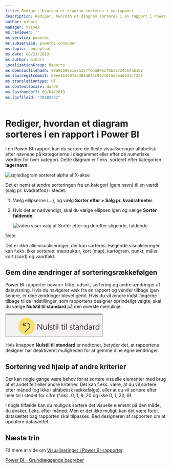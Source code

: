 ```yaml
---
title: Rediger, hvordan et diagram sorteres i en rapport
description: Rediger, hvordan et diagram sorteres i en rapport i Power BI
author: mihart
manager: kvivek
ms.reviewer: ''
ms.service: powerbi
ms.subservice: powerbi-consumer
ms.topic: conceptual
ms.date: 08/21/2019
ms.author: mihart
LocalizationGroup: Reports
ms.openlocfilehash: 98a91b0651e7a357f0ba0462f6ba8734c64ab162
ms.sourcegitcommit: 09ee1b4697aad84d8f4c9421015d7e4dbd3cf25f
ms.translationtype: HT
ms.contentlocale: da-DK
ms.lasthandoff: 09/04/2019
ms.locfileid: "70302732"
---
```

# <a name="change-how-a-chart-is-sorted-in-a-power-bi-report"></a>Rediger, hvordan et diagram sorteres i en rapport i Power BI
I en Power BI-rapport kan du sortere de fleste visualiseringer alfabetisk efter navnene på kategorierne i diagrammet eller efter de numeriske værdier for hver kategori. Dette diagram er f.eks. sorteret efter kategorien **lagernavn**.

![søjlediagram sorteret alpha af X-akse](media/end-user-change-sort/pbi_chartsortcategory.png)

Det er nemt at ændre sorteringen fra en kategori (gem navn) til en værdi (salg pr. kvadratfod) i stedet.

1. Vælg ellipserne (...), og vælg **Sortér efter > Salg pr. kvadratmeter**.
2. Hvis det er nødvendigt, skal du vælge ellipsen igen og vælge **Sortér faldende**.

   ![video viser valg af Sortér efter og derefter stigende, faldende](media/end-user-change-sort/sort.gif)

> [!NOTE]
> Det er ikke alle visualiseringer, der kan sorteres. Følgende visualiseringer kan f.eks. ikke sorteres: træstruktur, kort (map), kartogram, punkt, måler, kort (card) og vandfald.

## <a name="saving-changes-you-make-to-sort-order"></a>Gem dine ændringer af sorteringsrækkefølgen
Power BI-rapporter bevarer filtre, udsnit, sortering og andre ændringer af datavisning. Hvis du navigerer væk fra en rapport og vender tilbage igen senere, er dine ændringer blevet gemt.  Hvis du vil ændre indstillingerne tilbage til de indstillinger, som rapportens designer oprindeligt valgte, skal du vælge **Nulstil til standard** på den øverste menulinje. 

![fast sortering](media/end-user-change-sort/power-bi-reset.png)

Hvis knappen **Nulstil til standard** er nedtonet, betyder det, at rapportens designer har deaktiveret muligheden for at gemme dine egne ændringer.

<a name="other"></a>
## <a name="sorting-using-other-criteria"></a>Sortering ved hjælp af andre kriterier
Der kan nogle gange være behov for at sortere visuelle elementer med brug af et andet felt eller andre kriterier.  Det kan f.eks. være, at du vil sortere efter måned (og ikke i alfabetisk rækkefølge), eller at du vil sortere efter hele tal i stedet for cifre (f.eks. 0, 1, 9, 20 og ikke 0, 1, 20, 9).  

I nogle tilfælde kan du muligvis sortere det visuelle element på den måde, du ønsker, f.eks. efter måned.  Men er det ikke muligt, kan det være fordi, datasættet bag rapporten skal tilpasses. Bed designeren af rapporten om at opdatere datasættet.

## <a name="next-steps"></a>Næste trin
Få mere at vide om [Visualiseringer i Power BI-rapporter](end-user-visualizations.md).

[Power BI – Grundlæggende begreber](end-user-basic-concepts.md)

